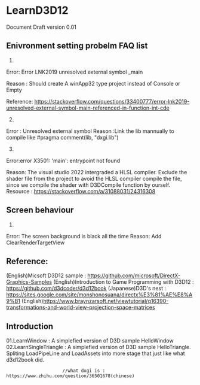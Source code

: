 # LearnD3D12
 
Document Draft version 0.01

## Enivronment setting probelm FAQ list

1. 
Error: Error LNK2019 unresolved external symbol _main

Reason : Should create A winApp32 type project instead of Console or Empty 

Reference: https://stackoverflow.com/questions/33400777/error-lnk2019-unresolved-external-symbol-main-referenced-in-function-int-cde

2. 
Error : Unresolved external symbol
Reason :Link the lib mannually to compile like  #pragma comment(lib, "dxgi.lib")

3. 
Error:error X3501: 'main': entrypoint not found

Reason: The visual studio 2022 intergraded a HLSL compiler.
        Exclude the shader file from the project to avoid the HLSL compiler compile the file,
        since we compile the shader with D3DCompile function by ourself.
Resource : https://stackoverflow.com/a/31088031/24316308

## Screen behaviour
1.
Error: The screen background is black all the time
Reason: Add ClearRenderTargetView

## Reference:
(English)Micsoft D3D12 sample : https://github.com/microsoft/DirectX-Graphics-Samples
(English)Introduction to Game Programming with D3D12 : https://github.com/d3dcoder/d3d12book
(Japanese)D3D's nest : https://sites.google.com/site/monshonosuana/directx%E3%81%AE%E8%A9%B1
(English)https://www.braynzarsoft.net/viewtutorial/q16390-transformations-and-world-view-projection-space-matrices

## Introduction
01.LearnWindow : A simplefied version of D3D sample HelloWindow
02.LearnSingleTriangle : A simplefied version of D3D sample HelloTriangle.
                         Spliting LoadPipeLine and LoadAssets into more stage that just like what d3d12book did.

                         //what dxgi is : https://www.zhihu.com/question/36501678(chinese)
